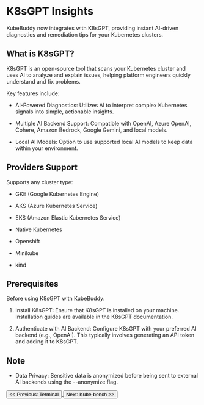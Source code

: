 # K8sGPT Insights

KubeBuddy now integrates with K8sGPT, providing instant AI-driven diagnostics and remediation tips for your Kubernetes clusters.

## What is K8sGPT?

K8sGPT is an open-source tool that scans your Kubernetes cluster and uses AI to analyze and explain issues, helping platform engineers quickly understand and fix problems.

Key features include:

- AI-Powered Diagnostics: Utilizes AI to interpret complex Kubernetes signals into simple, actionable insights.

- Multiple AI Backend Support: Compatible with OpenAI, Azure OpenAI, Cohere, Amazon Bedrock, Google Gemini, and local models.

- Local AI Models: Option to use supported local AI models to keep data within your environment.

## Providers Support
Supports any cluster type:

- GKE (Google Kubernetes Engine)

- AKS (Azure Kubernetes Service)

- EKS (Amazon Elastic Kubernetes Service)

- Native Kubernetes

- Openshift

- Minikube

- kind

## Prerequisites

Before using K8sGPT with KubeBuddy:

1. Install K8sGPT: Ensure that K8sGPT is installed on your machine. Installation guides are available in the K8sGPT documentation.

2. Authenticate with AI Backend: Configure K8sGPT with your preferred AI backend (e.g., OpenAI). This typically involves generating an API token and adding it to K8sGPT.

## Note
- Data Privacy: Sensitive data is anonymized before being sent to external AI backends using the --anonymize flag.

<!-- - Anonymization does not currently apply to events. -->

<a href="#terminal">
  <button class="btn btn-secondary btn-sm"> << Previous: Terminal </button>
</a>

<a href="#kube-bench">
  <button class="btn btn-primary btn-sm">Next: Kube-bench >> </button>
</a>